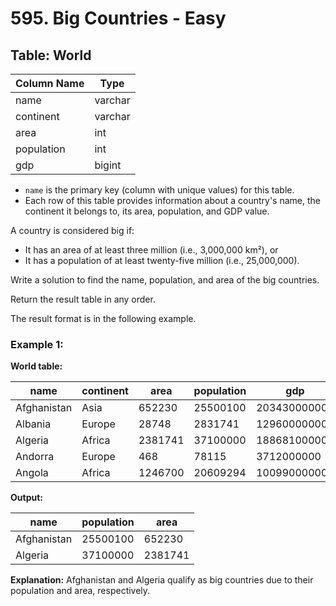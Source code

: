 # 595. Big Countries - Easy

## Table: World

| Column Name | Type    |
|-------------|---------|
| name        | varchar |
| continent   | varchar |
| area        | int     |
| population  | int     |
| gdp         | bigint  |

- `name` is the primary key (column with unique values) for this table.
- Each row of this table provides information about a country's name, the continent it belongs to, its area, population, and GDP value.

A country is considered big if:
- It has an area of at least three million (i.e., 3,000,000 km²), or
- It has a population of at least twenty-five million (i.e., 25,000,000).

Write a solution to find the name, population, and area of the big countries.

Return the result table in any order.

The result format is in the following example.

### Example 1:

**World table:**

| name        | continent | area    | population | gdp          |
|-------------|-----------|---------|------------|--------------|
| Afghanistan | Asia      | 652230  | 25500100   | 20343000000  |
| Albania     | Europe    | 28748   | 2831741    | 12960000000  |
| Algeria     | Africa    | 2381741 | 37100000   | 188681000000 |
| Andorra     | Europe    | 468     | 78115      | 3712000000   |
| Angola      | Africa    | 1246700 | 20609294   | 100990000000 |

**Output:**

| name        | population | area    |
|-------------|------------|---------|
| Afghanistan | 25500100   | 652230  |
| Algeria     | 37100000   | 2381741 |

**Explanation:** Afghanistan and Algeria qualify as big countries due to their population and area, respectively.
